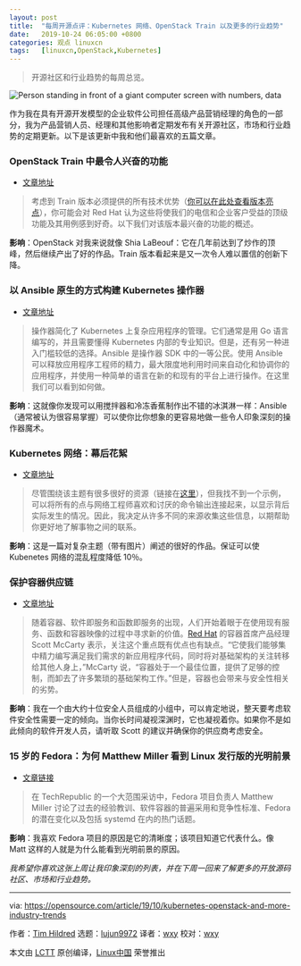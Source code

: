 ```yaml
---
layout: post
title:	"每周开源点评：Kubernetes 网络、OpenStack Train 以及更多的行业趋势"
date:	2019-10-24 06:05:00 +0800 
categories:	观点 linuxcn 
tags:	[linuxcn,OpenStack,Kubernetes]
---
```




> 
> 开源社区和行业趋势的每周总览。
> 
> 
> 


![Person standing in front of a giant computer screen with numbers, data](/Asserts/Images//attachment/album/201910/24/060738rt1fr5vac56aj5zi.png "Person standing in front of a giant computer screen with numbers, data")


作为我在具有开源开发模型的企业软件公司担任高级产品营销经理的角色的一部分，我为产品营销人员、经理和其他影响者定期发布有关开源社区，市场和行业趋势的定期更新。以下是该更新中我和他们最喜欢的五篇文章。


### OpenStack Train 中最令人兴奋的功能


* [文章地址](https://www.redhat.com/en/blog/look-most-exciting-features-openstack-train)



> 
> 考虑到 Train 版本必须提供的所有技术优势（[你可以在此处查看版本亮点](https://releases.openstack.org/train/highlights.html)），你可能会对 Red Hat 认为这些将使我们的电信和企业客户受益的顶级功能及其用例感到好奇。以下我们对该版本最兴奋的功能的概述。
> 
> 
> 


**影响**：OpenStack 对我来说就像 Shia LaBeouf：它在几年前达到了炒作的顶峰，然后继续产出了好的作品。Train 版本看起来是又一次令人难以置信的创新下降。


### 以 Ansible 原生的方式构建 Kubernetes 操作器


* [文章地址](https://www.cncf.io/webinars/building-kubernetes-operators-in-an-ansible-native-way/)



> 
> 操作器简化了 Kubernetes 上复杂应用程序的管理。它们通常是用 Go 语言编写的，并且需要懂得 Kubernetes 内部的专业知识。但是，还有另一种进入门槛较低的选择。Ansible 是操作器 SDK 中的一等公民。使用 Ansible 可以释放应用程序工程师的精力，最大限度地利用时间来自动化和协调你的应用程序，并使用一种简单的语言在新的和现有的平台上进行操作。在这里我们可以看到如何做。
> 
> 
> 


**影响**：这就像你发现可以用搅拌器和冷冻香蕉制作出不错的冰淇淋一样：Ansible（通常被认为很容易掌握）可以使你比你想象的更容易地做一些令人印象深刻的操作器魔术。


### Kubernetes 网络：幕后花絮


* [文章地址](https://itnext.io/kubernetes-networking-behind-the-scenes-39a1ab1792bb)



> 
> 尽管围绕该主题有很多很好的资源（链接在[这里](https://github.com/nleiva/kubernetes-networking-links)），但我找不到一个示例，可以将所有的点与网络工程师喜欢和讨厌的命令输出连接起来，以显示背后实际发生的情况。因此，我决定从许多不同的来源收集这些信息，以期帮助你更好地了解事物之间的联系。
> 
> 
> 


**影响**：这是一篇对复杂主题（带有图片）阐述的很好的作品。保证可以使 Kubenetes 网络的混乱程度降低 10％。


### 保护容器供应链


* [文章地址](https://www.devprojournal.com/technology-trends/open-source/securing-the-container-supply-chain/)



> 
> 随着容器、软件即服务和函数即服务的出现，人们开始着眼于在使用现有服务、函数和容器映像的过程中寻求新的价值。[Red Hat](https://www.redhat.com/en) 的容器首席产品经理 Scott McCarty 表示，关注这个重点既有优点也有缺点。“它使我们能够集中精力编写满足我们需求的新应用程序代码，同时将对基础架构的关注转移给其他人身上，”McCarty 说，“容器处于一个最佳位置，提供了足够的控制，而卸去了许多繁琐的基础架构工作。”但是，容器也会带来与安全性相关的劣势。
> 
> 
> 


**影响**：我在一个由大约十位安全人员组成的小组中，可以肯定地说，整天要考虑软件安全性需要一定的倾向。当你长时间凝视深渊时，它也凝视着你。如果你不是如此倾向的软件开发人员，请听取 Scott 的建议并确保你的供应商考虑安全。


### 15 岁的 Fedora：为何 Matthew Miller 看到 Linux 发行版的光明前景


* [文章链接](https://www.techrepublic.com/article/fedora-at-15-why-matthew-miller-sees-a-bright-future-for-the-linux-distribution/)



> 
> 在 TechRepublic 的一个大范围采访中，Fedora 项目负责人 Matthew Miller 讨论了过去的经验教训、软件容器的普遍采用和竞争性标准、Fedora 的潜在变化以及包括 systemd 在内的热门话题。
> 
> 
> 


**影响**：我喜欢 Fedora 项目的原因是它的清晰度；该项目知道它代表什么。像 Matt 这样的人就是为什么能看到光明前景的原因。


*我希望你喜欢这张上周让我印象深刻的列表，并在下周一回来了解更多的开放源码社区、市场和行业趋势。*




---


via: <https://opensource.com/article/19/10/kubernetes-openstack-and-more-industry-trends>


作者：[Tim Hildred](https://opensource.com/users/thildred) 选题：[lujun9972](https://github.com/lujun9972) 译者：[wxy](https://github.com/wxy) 校对：[wxy](https://github.com/wxy)


本文由 [LCTT](https://github.com/LCTT/TranslateProject) 原创编译，[Linux中国](https://linux.cn/) 荣誉推出
